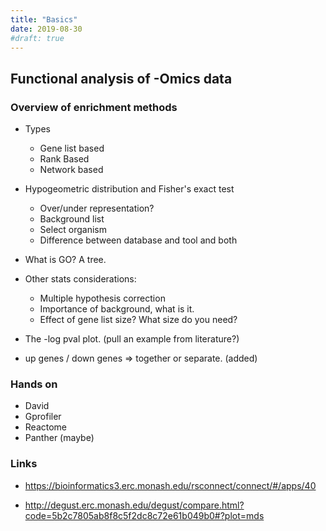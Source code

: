 ```yaml
---
title: "Basics"
date: 2019-08-30
#draft: true
---
```

## Functional analysis of -Omics data


### Overview of enrichment methods
- Types
    - Gene list based
    - Rank Based
    - Network based
- Hypogeometric distribution and Fisher's exact test 
    - Over/under representation?
    - Background list
    - Select organism
    - Difference between database and tool and both
- What is GO? A tree.
- Other stats considerations:
    - Multiple hypothesis correction
    - Importance of background, what is it.
    - Effect of gene list size? What size do you need?

- The -log pval plot. (pull an example from literature?) 
- up genes / down genes => together or separate. (added)

### Hands on
- David
- Gprofiler
- Reactome
- Panther (maybe)



### Links

* https://bioinformatics3.erc.monash.edu/rsconnect/connect/#/apps/40


* http://degust.erc.monash.edu/degust/compare.html?code=5b2c7805ab8f8c5f2dc8c72e61b049b0#?plot=mds


